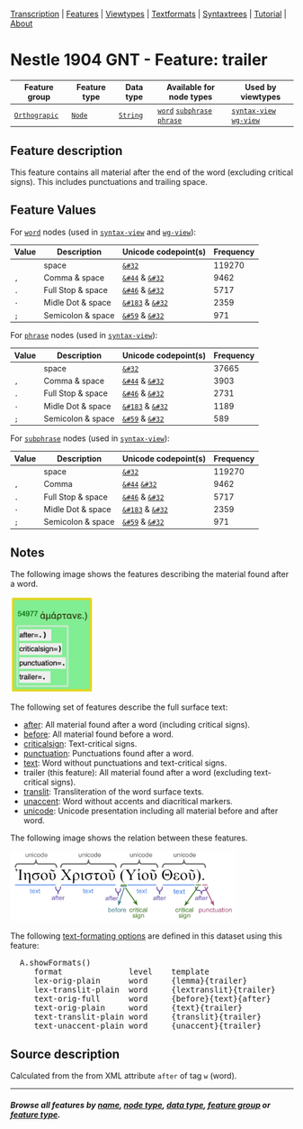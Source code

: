 <a name="start"></a>
<div class="hidden-content">
<a href="../transcription.md">Transcription</a> | <a href="README.md#start">Features</a> | <a href="../viewtypes.md#start">Viewtypes</a> | <a href="../textformats.md#start">Textformats</a> |  <a href="../syntaxtrees.md#start">Syntaxtrees</a> | <a href="../tutorial/README.md#start">Tutorial</a>  | <a href="../about.md#start">About</a>
</div>

# Nestle 1904 GNT - Feature: trailer

Feature group |Feature type | Data type | Available for node types | Used by viewtypes
---  | --- | --- | --- | ---
[`Orthograpic`](featuresbygroup.md#orthograpic-features) | [`Node`](featuresbyfeaturetype.md#node-features) | [`String`](featuresbydatatype.md#string-datatype) | [`word`](featuresbynodetype.md#word-nodes) [`subphrase`](featuresbynodetype.md#subphrase-nodes) [`phrase`](featuresbynodetype.md#phrase-nodes) | [`syntax-view`](../syntax-view.md#start) [`wg-view`](../wg-view.md#start) 

## Feature description

This feature contains all material after the end of the word (excluding critical signs). This includes punctuations and trailing space.

## Feature Values

For [`word`](featuresbynodetype.md#word-nodes) nodes (used in [`syntax-view`](../syntax-view.md#start) and  [`wg-view`](../wg-view.md#start)):

Value| Description | Unicode codepoint(s) | Frequency
---|---|---|---
<span>` `</span> | space | [`&#32`](https://www.codetable.net/decimal/32) |119270
`, ` | Comma & space | [`&#44`](https://www.codetable.net/decimal/44) & [`&#32`](https://www.codetable.net/decimal/32)| 9462
`. ` | Full Stop & space | [`&#46`](https://www.codetable.net/decimal/46) & [`&#32`](https://www.codetable.net/decimal/32)| 5717
`· ` | Midle Dot & space | [`&#183`](https://www.codetable.net/decimal/183) & [`&#32`](https://www.codetable.net/decimal/32)| 2359
`; ` | Semicolon & space | [`&#59`](https://www.codetable.net/decimal/59) & [`&#32`](https://www.codetable.net/decimal/32) | 971 

For [`phrase`](featuresbynodetype.md#phrase-nodes) nodes (used in [`syntax-view`](../syntax-view.md#start)):

Value| Description | Unicode codepoint(s) | Frequency
---|---|---|---
<span>` `</span> | space | [`&#32`](https://www.codetable.net/decimal/32) | 37665
`,` | Comma & space | [`&#44`](https://www.codetable.net/decimal/44) & [`&#32`](https://www.codetable.net/decimal/32)| 3903
`.` | Full Stop & space | [`&#46`](https://www.codetable.net/decimal/46) & [`&#32`](https://www.codetable.net/decimal/32)| 2731
`·` | Midle Dot & space | [`&#183`](https://www.codetable.net/decimal/183) & [`&#32`](https://www.codetable.net/decimal/32)| 1189
`;` | Semicolon & space | [`&#59`](https://www.codetable.net/decimal/59) & [`&#32`](https://www.codetable.net/decimal/32)| 589

For [`subphrase`](featuresbynodetype.md#subphrase-nodes) nodes (used in [`syntax-view`](../syntax-view.md#start)):

Value| Description | Unicode codepoint(s) | Frequency
---|---|---|---
<span>` `</span> | space | [`&#32`](https://www.codetable.net/decimal/32) | 119270
`,` | Comma | [`&#44`](https://www.codetable.net/decimal/44) [`&#32`](https://www.codetable.net/decimal/32)| 9462
`.` | Full Stop & space | [`&#46`](https://www.codetable.net/decimal/46) & [`&#32`](https://www.codetable.net/decimal/32)| 5717
`·` | Midle Dot & space | [`&#183`](https://www.codetable.net/decimal/183) & [`&#32`](https://www.codetable.net/decimal/32)| 2359
`;` | Semicolon & space | [`&#59`](https://www.codetable.net/decimal/59) & [`&#32`](https://www.codetable.net/decimal/32) | 971

## Notes

The following image shows the features describing the material found after a word.

<img src="images/material_after_word.jpg" width="150px">

The following set of features describe the full surface text:
   * [after](after.md#start): All material found after a word (including critical signs).
   * [before](before.md#start): All material found before a word.
   * [criticalsign](criticalsign.md#start): Text-critical signs.
   * [punctuation](punctuation.md#start): Punctuations found after a word.
   * [text](text.md#start): Word without punctuations and text-critical signs.
   * trailer (this feature): All material found after a word (excluding text-critical signs).
   * [translit](translit.md#start): Transliteration of the word surface texts.
   * [unaccent](unaccent.md#start): Word without accents and diacritical markers.
   * [unicode](unicode.md#start): Unicode presentation including all material before and after word.

The following image shows the relation between these features.

<img src="images/details_surface_features.png" width="400" >

The following [text-formating options](../textformats.md#start) are defined in this dataset using this feature:
<pre>
  A.showFormats()
     format              level    template
     lex-orig-plain      word     {lemma}{trailer}
     lex-translit-plain  word     {lextranslit}{trailer}
     text-orig-full      word     {before}{text}{after}
     text-orig-plain     word     {text}{trailer}
     text-translit-plain word     {translit}{trailer}
     text-unaccent-plain word     {unaccent}{trailer}
</pre>

## Source description

Calculated from the from XML attribute `after` of tag `w` (word).

---
#### *Browse all features by [name](featuresbyname.md#start), [node type](featuresbynodetype.md#start), [data type](featuresbydatatype.md#start), [feature group](featuresbygroup.md#start) or [feature type](featuresbyfeaturetype.md#start).*
